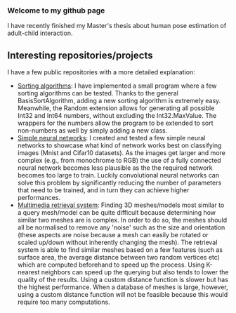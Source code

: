 ### Welcome to my github page
I have recently finished my Master's thesis about human pose estimation of adult-child interaction.

## Interesting repositories/projects
I have a few public repositories with a more detailed explanation:
- [Sorting algorithms](https://github.com/martijndekker98/Sorting-algorithms): I have implemented a small program where a few sorting algorithms can be tested. Thanks to the general BasisSortAlgorithm, adding a new sorting algorithm is extremely easy. Meanwhile, the Random extension allows for generating all possible Int32 and Int64 numbers, without excluding the Int32.MaxValue. The wrappers for the numbers allow the program to be extended to sort non-numbers as well by simply adding a new class.
- [Simple neural networks](https://github.com/martijndekker98/SimpleNeuralNetworks): I created and tested a few simple neural networks to showcase what kind of network works best on classifying images (Mnist and Cifar10 datasets). As the images get larger and more complex (e.g., from monochrome to RGB) the use of a fully connected neural network becomes less plausible as the the required network becomes too large to train. Luckily convolutional neural networks can solve this problem by significantly reducing the number of parameters that need to be trained, and in turn they can achieve higher performances.
- [Multimedia retrieval system](https://github.com/martijndekker98/Multimedia-retrieval-system): Finding 3D meshes/models most similar to a query mesh/model can be quite difficult because determining how similar two meshes are is complex. In order to do so, the meshes should all be normalised to remove any 'noise' such as the size and orientation (these aspects are noise because a mesh can easily be rotated or scaled up/down without inherently changing the mesh). The retrieval system is able to find similar meshes based on a few features (such as surface area, the average distance between two random vertices etc) which are computed beforehand to speed up the process. Using K-nearest neighbors can speed up the querying but also tends to lower the quality of the results. Using a custom distance function is slower but has the highest performance. When a database of meshes is large, however, using a custom distance function will not be feasible because this would require too many computations.
<!--
**martijndekker98/martijndekker98** is a ✨ _special_ ✨ repository because its `README.md` (this file) appears on your GitHub profile.

Here are some ideas to get you started:

- 🔭 I’m currently working on ...
- 🌱 I’m currently learning ...
- 👯 I’m looking to collaborate on ...
- 🤔 I’m looking for help with ...
- 💬 Ask me about ...
- 📫 How to reach me: ...
- 😄 Pronouns: ...
- ⚡ Fun fact: ...
-->
